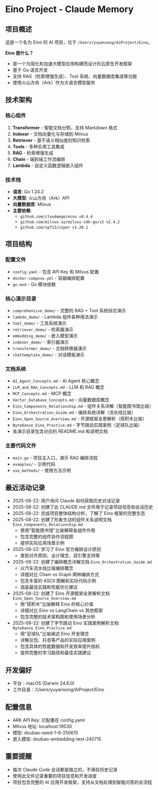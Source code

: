 # Eino Project - Claude Memory

## 项目概述
这是一个名为 Eino 的 AI 项目，位于 `/Users/yuyansong/AiProject/Eino`。

**Eino 是什么？**
- 是一个为简化和加速大模型应用构建而设计的云原生开发框架
- 基于 Go 语言开发
- 支持 RAG（检索增强生成）、Tool 系统、向量数据库集成等功能
- 使用火山方舟（Ark）作为大语言模型服务

## 技术架构

### 核心组件
1. **Transformer** - 智能文档分割，支持 Markdown 格式
2. **Indexer** - 文档向量化与存储到 Milvus
3. **Retriever** - 基于语义相似度的知识检索
4. **Tools** - 多种实用工具集成
5. **RAG** - 检索增强生成
6. **Chain** - 端到端工作流编排
7. **Lambda** - 自定义函数逻辑嵌入组件

### 技术栈
- **语言**: Go 1.24.2
- **大模型**: 火山方舟（Ark）API
- **向量数据库**: Milvus
- **主要依赖**: 
  - `github.com/cloudwego/eino v0.4.4`
  - `github.com/milvus-io/milvus-sdk-go/v2 v2.4.2`
  - `github.com/spf13/viper v1.20.1`

## 项目结构

### 配置文件
- `config.yaml` - 包含 API Key 和 Milvus 配置
- `docker-compose.yml` - 容器编排配置
- `go.mod` - Go 模块依赖

### 核心演示目录
- `comprehensive_demo/` - 完整的 RAG + Tool 系统综合演示
- `lambda_demo/` - Lambda 组件各种用法演示
- `tool_demo/` - 工具系统演示
- `retriever_demo/` - 检索器演示
- `embedding_demo/` - 嵌入模型演示
- `indexer_demo/` - 索引器演示
- `transformer_demo/` - 文档转换器演示
- `chattemplate_demo/` - 对话模板演示

### 文档系统
- `AI_Agent_Concepts.md` - AI Agent 核心概念
- `LLM_and_RAG_Concepts.md` - LLM 和 RAG 概念
- `MCP_Concepts.md` - MCP 概念
- `Vector_Database_Concepts.md` - 向量数据库概念
- `Eino_Components_Relationship.md` - 组件关系详解（智能图书馆比喻）
- `Eino_Orchestration_Guide.md` - 编排系统详解（流水线比喻）
- `Eino_Open_Source_Overview.md` - 开源框架全景解析（搭积木比喻）
- `ByteDance_Eino_Practice.md` - 字节跳动实践案例（足球队比喻）
- 各演示目录包含对应的 README.md 和说明文档

### 主要代码文件
- `main.go` - 项目主入口，演示 RAG 编排流程
- `examples/` - 示例代码
- `use_methods/` - 使用方法示例

## 最近活动记录
- 2025-08-22: 用户询问 Claude 如何获取历史对话记录
- 2025-08-22: 创建了此 CLAUDE.md 文件用于记录项目信息和会话历史
- 2025-08-22: 完成项目整体结构分析，了解了 Eino 框架的完整生态
- 2025-08-22: 创建了形象生动的组件关系说明文档 `Eino_Components_Relationship.md`
  - 使用"智能图书馆"比喻解释各组件作用
  - 包含完整的组件协作流程图
  - 提供实际应用场景示例
- 2025-08-22: 学习了 Eino 官方编排设计原则
  - 类型对齐原则、设计理念、双引擎支持等
- 2025-08-22: 创建了编排概念详解文档 `Eino_Orchestration_Guide.md`
  - 以汽车流水线比喻编排概念
  - 详细对比 Chain vs Graph 两种编排方式
  - 包含丰富的 ASCII 图解和实际代码示例
  - 涵盖最佳实践和性能优化建议
- 2025-08-22: 创建了 Eino 开源框架全景解析文档 `Eino_Open_Source_Overview.md`
  - 用"搭积木"比喻解释 Eino 的核心价值
  - 详细对比 Eino vs LangChain vs 其他框架
  - 包含完整的技术架构图和使用场景分析
- 2025-08-22: 创建了字节跳动 Eino 实践案例解析文档 `ByteDance_Eino_Practice.md`
  - 用"足球队"比喻阐述 Eino 开发理念
  - 详解豆包、抖音等产品的实际应用案例
  - 包含具体的性能数据和开发效率提升指标
  - 提供完整的学习路径和最佳实践建议

## 开发偏好
- 平台：macOS (Darwin 24.6.0)
- 工作目录：/Users/yuyansong/AiProject/Eino

## 配置信息
- ARK API Key: 已配置在 config.yaml
- Milvus 地址: localhost:19530
- 模型: doubao-seed-1-6-250615
- 嵌入模型: doubao-embedding-text-240715

## 重要提醒
- 每次 Claude Code 会话都是独立的，不保存历史记录
- 使用此文件记录重要的项目信息和开发进度
- 项目包含完整的 AI 应用开发框架，支持从文档处理到智能问答的全流程